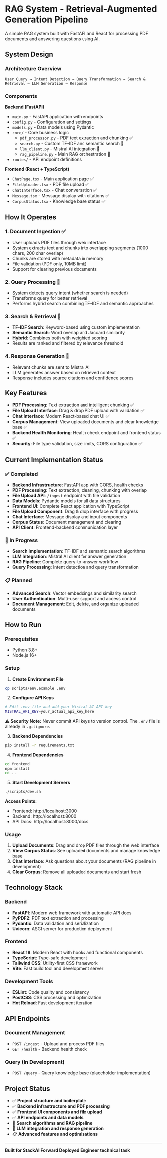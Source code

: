 # RAG System - Retrieval-Augmented Generation Pipeline

A simple RAG system built with FastAPI and React for processing PDF documents and answering questions using AI.

## System Design

### Architecture Overview

```
User Query → Intent Detection → Query Transformation → Search & Retrieval → LLM Generation → Response
```

### Components

**Backend (FastAPI)**
- `main.py` - FastAPI application with endpoints
- `config.py` - Configuration and settings
- `models.py` - Data models using Pydantic
- `core/` - Core business logic
  - `pdf_processor.py` - PDF text extraction and chunking ✅
  - `search.py` - Custom TF-IDF and semantic search 🔄
  - `llm_client.py` - Mistral AI integration 🔄
  - `rag_pipeline.py` - Main RAG orchestration 🔄
- `routes/` - API endpoint definitions

**Frontend (React + TypeScript)**
- `ChatPage.tsx` - Main application page ✅
- `FileUploader.tsx` - PDF file upload ✅
- `ChatInterface.tsx` - Chat conversation ✅
- `Message.tsx` - Message display with citations ✅
- `CorpusStatus.tsx` - Knowledge base status ✅

## How It Operates

### 1. Document Ingestion ✅
- User uploads PDF files through web interface
- System extracts text and chunks into overlapping segments (1000 chars, 200 char overlap)
- Chunks are stored with metadata in memory
- File validation (PDF only, 10MB limit)
- Support for clearing previous documents

### 2. Query Processing 🔄
- System detects query intent (whether search is needed)
- Transforms query for better retrieval
- Performs hybrid search combining TF-IDF and semantic approaches

### 3. Search & Retrieval 🔄
- **TF-IDF Search**: Keyword-based using custom implementation
- **Semantic Search**: Word overlap and Jaccard similarity
- **Hybrid**: Combines both with weighted scoring
- Results are ranked and filtered by relevance threshold

### 4. Response Generation 🔄
- Relevant chunks are sent to Mistral AI
- LLM generates answer based on retrieved context
- Response includes source citations and confidence scores

## Key Features

- **PDF Processing**: Text extraction and intelligent chunking ✅
- **File Upload Interface**: Drag & drop PDF upload with validation ✅
- **Chat Interface**: Modern React-based chat UI ✅
- **Corpus Management**: View uploaded documents and clear knowledge base ✅
- **Backend Health Monitoring**: Health check endpoint and frontend status ✅
- **Security**: File type validation, size limits, CORS configuration ✅

## Current Implementation Status

### ✅ Completed
- **Backend Infrastructure**: FastAPI app with CORS, health checks
- **PDF Processing**: Text extraction, cleaning, chunking with overlap
- **File Upload API**: `/ingest` endpoint with file validation
- **Data Models**: Pydantic models for all data structures
- **Frontend UI**: Complete React application with TypeScript
- **File Upload Component**: Drag & drop interface with progress
- **Chat Interface**: Message display and input components
- **Corpus Status**: Document management and clearing
- **API Client**: Frontend-backend communication layer

### 🔄 In Progress
- **Search Implementation**: TF-IDF and semantic search algorithms
- **LLM Integration**: Mistral AI client for answer generation
- **RAG Pipeline**: Complete query-to-answer workflow
- **Query Processing**: Intent detection and query transformation

### 📋 Planned
- **Advanced Search**: Vector embeddings and similarity search
- **User Authentication**: Multi-user support and access control
- **Document Management**: Edit, delete, and organize uploaded documents

## How to Run

### Prerequisites
- Python 3.8+
- Node.js 16+

### Setup

1. **Create Environment File**
```bash
cp scripts/env.example .env
```

2. **Configure API Keys**
```bash
# Edit .env file and add your Mistral AI API key
MISTRAL_API_KEY=your_actual_api_key_here
```

**⚠️ Security Note:** Never commit API keys to version control. The `.env` file is already in `.gitignore`.

3. **Backend Dependencies**
```bash
pip install -r requirements.txt
```

4. **Frontend Dependencies**
```bash
cd frontend
npm install
cd ..
```

5. **Start Development Servers**
```bash
./scripts/dev.sh
```

**Access Points:**
- Frontend: http://localhost:3000
- Backend: http://localhost:8000
- API Docs: http://localhost:8000/docs

### Usage

1. **Upload Documents**: Drag and drop PDF files through the web interface
2. **View Corpus Status**: See uploaded documents and manage knowledge base
3. **Chat Interface**: Ask questions about your documents (RAG pipeline in development)
4. **Clear Corpus**: Remove all uploaded documents and start fresh

## Technology Stack

### Backend
- **FastAPI**: Modern web framework with automatic API docs
- **PyPDF2**: PDF text extraction and processing
- **Pydantic**: Data validation and serialization
- **Uvicorn**: ASGI server for production deployment

### Frontend
- **React 18**: Modern React with hooks and functional components
- **TypeScript**: Type-safe development
- **Tailwind CSS**: Utility-first CSS framework
- **Vite**: Fast build tool and development server

### Development Tools
- **ESLint**: Code quality and consistency
- **PostCSS**: CSS processing and optimization
- **Hot Reload**: Fast development iteration

## API Endpoints

### Document Management
- `POST /ingest` - Upload and process PDF files
- `GET /health` - Backend health check

### Query (In Development)
- `POST /query` - Query knowledge base (placeholder implementation)

## Project Status

- ✅ **Project structure and boilerplate**
- ✅ **Backend infrastructure and PDF processing**
- ✅ **Frontend UI components and file upload**
- ✅ **API endpoints and data models**
- 🔄 **Search algorithms and RAG pipeline**
- 🔄 **LLM integration and response generation**
- 📋 **Advanced features and optimizations**

---

**Built for StackAI Forward Deployed Engineer technical task**
